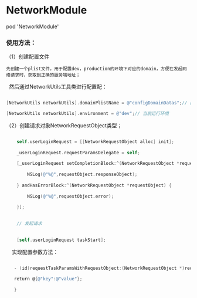 # NetworkModule

pod 'NetworkModule'


### 使用方法：

（1）创建配置文件
 
    先创建一个plist文件，用于配置dev，production的环境下对应的domain，方便在发起网络请求时，获取到正确的服务端地址；
 
    然后通过NetworkUtils工具类进行配置配：
 ```objective-c
 
 [NetworkUtils networkUtils].domainPlistName = @"configDomainDatas";// 配置域名的文件名
 
 [NetworkUtils networkUtils].environment = @"dev";// 当前运行环境
 ```
    

（2）创建请求对象NetworkRequestObject类型；
```objective-c

    self.userLoginRequest = [[NetworkRequestObject alloc] init];
    
    _userLoginRequest.requestParamsDelegate = self;
    
    [_userLoginRequest setCompletionBlock:^(NetworkRequestObject *requestObject) {
    
        NSLog(@"%@",requestObject.responseObject);
        
    } andHasErrorBlock:^(NetworkRequestObject *requestObject) {
    
        NSLog(@"%@",requestObject.error);
        
    }];
    
    
    // 发起请求
    
    
    [self.userLoginRequest taskStart];
   ```
    
    
 实现配置参数方法：
 ```objective-c
 
    - (id)requestTaskParamsWithRequestObject:(NetworkRequestObject *)requestObject {
    
    return @{@"key":@"value"};
    
    }

